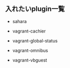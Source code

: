 ## 入れたいplugin一覧

* sahara

* vagrant-cachier

* vagrant-global-status

* vagrant-omnibus

* vagrant-vbguest
